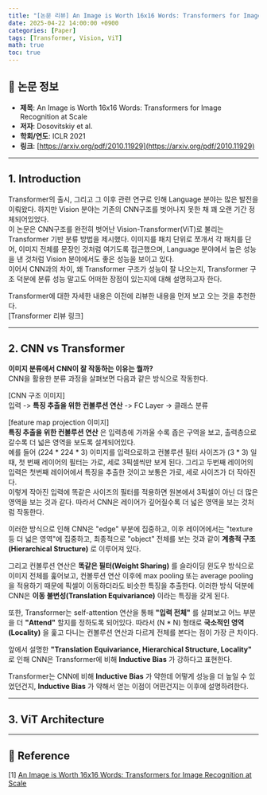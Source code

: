 ```yaml
---
title: "[논문 리뷰] An Image is Worth 16x16 Words: Transformers for Image Recognition at Scale (ViT)"
date: 2025-04-22 14:00:00 +0900
categories: [Paper]
tags: [Transformer, Vision, ViT]
math: true
toc: true
---
```


## 📝 논문 정보

- **제목**: An Image is Worth 16x16 Words: Transformers for Image Recognition at Scale  
- **저자**: Dosovitskiy et al.  
- **학회/연도**: ICLR 2021  
- **링크**: [https://arxiv.org/pdf/2010.11929](https://arxiv.org/pdf/2010.11929)

---

## 1. Introduction

Transformer의 출시, 그리고 그 이후 관련 연구로 인해 Language 분야는 많은 발전을 이뤄왔다. 하지만 Vision 분야는 기존의 CNN구조를 벗어나지 못한 채 꽤 오랜 기간 정체되어있었다.  
이 논문은 CNN구조를 완전히 벗어난 Vision-Transformer(ViT)로 불리는 Transformer 기반 분류 방법을 제시했다. 이미지를 패치 단위로 쪼개서 각 패치를 단어, 이미지 전체를 문장인 것처럼 여기도록 접근했으며, Language 분야에서 높은 성능을 낸 것처럼 Vision 분야에서도 좋은 성능을 보이고 있다.  
이어서 CNN과의 차이, 왜 Transformer 구조가 성능이 잘 나오는지, Transformer 구조 덕분에 분류 성능 말고도 어떠한 장점이 있는지에 대해 설명하고자 한다.  

Transformer에 대한 자세한 내용은 이전에 리뷰한 내용을 먼저 보고 오는 것을 추천한다.  
[Transformer 리뷰 링크]  

---

## 2. CNN vs Transformer

**이미지 분류에서 CNN이 잘 작동하는 이유는 뭘까?**  
CNN을 활용한 분류 과정을 살펴보면 다음과 같은 방식으로 작동한다.  

[CNN 구조 이미지]  
입력 -> **특징 추출을 위한 컨볼루션 연산** -> FC Layer -> 클래스 분류  

[feature map projection 이미지]  
**특징 추출을 위한 컨볼루션 연산** 은 입력층에 가까울 수록 좁은 구역을 보고, 출력층으로 갈수록 더 넓은 영역을 보도록 설계되어있다.  
예를 들어 (224 * 224 * 3) 이미지를 입력으로하고 컨볼루션 필터 사이즈가 (3 * 3) 일 때, 첫 번째 레이어의 필터는 가로, 세로 3픽셀씩만 보게 된다. 그리고 두번째 레이어의 입력은 첫번째 레이어에서 특징을 추출한 것이고 보통은 가로, 세로 사이즈가 더 작아진다.  
이렇게 작아진 입력에 똑같은 사이즈의 필터를 적용하면 원본에서 3픽셀이 아닌 더 많은 영역을 보는 것과 같다. 따라서 CNN은 레이어가 깊어질수록 더 넓은 영역을 보는 것처럼 작동한다.  

이러한 방식으로 인해 CNN은 "edge" 부분에 집중하고, 이후 레이어에서는  "texture 등 더 넓은 영역"에 집중하고, 최종적으로 "object" 전체를 보는 것과 같이 **계층적 구조(Hierarchical Structure)** 로 이루어져 있다.  

그리고 컨볼루션 연산은 **똑같은 필터(Weight Sharing)** 를 슬라이딩 윈도우 방식으로 이미지 전체를 훑어보고, 컨볼루션 연산 이후에 max pooling 또는 average pooling을 적용하기 때문에 픽셀이 이동하더라도 비슷한 특징을 추출한다. 이러한 방식 덕분에 CNN은 **이동 불변성(Translation Equivariance)** 이라는 특징을 갖게 된다.

또한, Transformer는 self-attention 연산을 통해 **"입력 전체"** 를 살펴보고 어느 부분을 더 **"Attend"** 할지를 정하도록 되어있다. 따라서 (N * N) 형태로 **국소적인 영역(Locality)** 을 훑고 다니는 컨볼루션 연산과 다르게 전체를 본다는 점이 가장 큰 차이다.  

앞에서 설명한 **"Translation Equivariance, Hierarchical Structure, Locality"** 로 인해 CNN은 Transformer에 비해 **Inductive Bias** 가 강하다고 표현한다.  

Transformer는 CNN에 비해 **Inductive Bias** 가 약한데 어떻게 성능을 더 높일 수 있었던건지, **Inductive Bias** 가 약해서 얻는 이점이 어떤건지는 이후에 설명하려한다.

---

## 3. ViT Architecture





---

## 🔗 Reference
[1] [An Image is Worth 16x16 Words: Transformers for Image Recognition at Scale](https://arxiv.org/pdf/2010.11929)